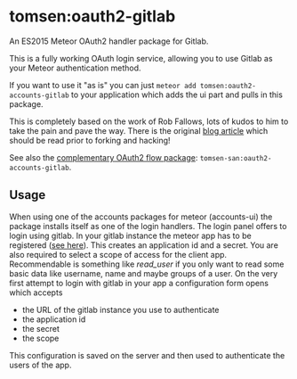 # tomsen:oauth2-gitlab

An ES2015 Meteor OAuth2 handler package for Gitlab.

This is a fully working OAuth login service, allowing you to use Gitlab as your Meteor authentication method.

If you want to use it "as is" you can just `meteor add tomsen:oauth2-accounts-gitlab` to your application which adds the ui part and pulls in this package.

This is completely based on the work of Rob Fallows, lots of kudos to him to take the pain and pave the way.
There is the original [blog article](http://robfallows.github.io/2015/12/17/writing-an-oauth-2-handler.html) which should be read prior to forking and hacking!

See also the [complementary OAuth2 flow package](https://github.com/tomsen-san/meteor-accounts-gitlab): `tomsen-san:oauth2-accounts-gitlab`.

## Usage
When using one of the accounts packages for meteor (accounts-ui) the package
installs itself as one of the login handlers. The login panel offers to login
using gitlab.
In your gitlab instance the meteor app has to be registered ([see here](https://docs.gitlab.com/ee/integration/oauth_provider.html)). This creates an
application id and a secret. You are also required to select a scope of access
for the client app. Recommendable is something like *read_user* if you only want to
read some basic data like username, name and maybe groups of a user.
On the very first attempt to login with gitlab in your app
a configuration form opens which accepts
* the URL of the gitlab instance you use to authenticate
* the application id
* the secret
* the scope

This configuration is saved on the server and then used to authenticate
the users of the app.
